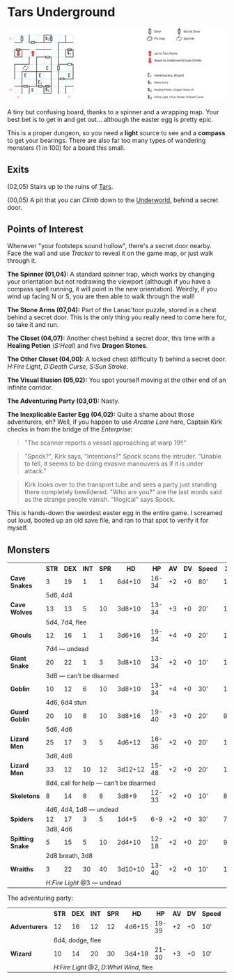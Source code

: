# Tars Underground

![map](tars-underground.svg)

A tiny but confusing board, thanks to a spinner and a wrapping map. Your best bet is to get in and get out... although the easter egg is pretty epic.

This is a proper dungeon, so you need a **light** source to see and a **compass** to get your bearings. There are also far too many types of wandering monsters (1 in 100) for a board this small.

## Exits

(02,05) Stairs up to the ruins of [Tars](tars-ruins.md).

(00,05) A pit that you can *Climb* down to the [Underworld](magan-underworld.md), behind a secret door.

## Points of Interest

Whenever "your footsteps sound hollow", there's a secret door nearby. Face the wall and use *Tracker* to reveal it on the game map, or just walk through it.

**The Spinner (01,04):** A standard spinner trap, which works by changing your orientation but not redrawing the viewport (although if you have a compass spell running, it will point in the new orientation). Weirdly, if you wind up facing N or S, you are then able to walk through the wall!

**The Stone Arms (07,04):** Part of the Lanac'toor puzzle, stored in a chest behind a secret door. This is the only thing you really need to come here for, so take it and run.

**The Closet (04,07):** Another chest behind a secret door, this time with a **Healing Potion** (*S:Heal*) and five **Dragon Stones**.

**The Other Closet (04,00):** A locked chest (difficulty 1) behind a secret door. *H:Fire Light*, *D:Death Curse*, *S:Sun Stroke*.

**The Visual Illusion (05,02):** You spot yourself moving at the other end of an infinite corridor.

**The Adventuring Party (03,01):** Nasty.

**The Inexplicable Easter Egg (04,02):** Quite a shame about those adventurers, eh? Well, if you happen to use *Arcane Lore* here, Captain Kirk checks in from the bridge of the *Enterprise*:

> "The scanner reports a vessel approaching at warp 19!!"

> "Spock?", Kirk says, "Intentions?" Spock scans the intruder. "Unable to tell, it seems to be doing evasive manouvers as if it is under attack."

> Kirk looks over to the transport tube and sees a party just standing there completely bewildered. "Who are you?" are the last words said as the strange people vanish. "Illogical" says Spock.

This is hands-down the weirdest easter egg in the entire game. I screamed out loud, booted up an old save file, and ran to that spot to verify it for myself.

## Monsters

<table>
  <tr>
    <th></th>
    <th>STR</th>
    <th>DEX</th>
    <th>INT</th>
    <th>SPR</th>
    <th>HD</th>
    <th>HP</th>
    <th>AV</th>
    <th>DV</th>
    <th>Speed</th>
    <th>XP</th>
  </tr>
  <tr>
    <td><b>Cave Snakes</b></td>
    <td>3</td>
    <td>19</td>
    <td>1</td>
    <td>1</td>
    <td>6d4+10</td>
    <td>16-34</td>
    <td>+2</td>
    <td>+0</td>
    <td>80'</td>
    <td>120</td>
  </tr><tr>
    <td></td>
    <td colspan="10">5d6, 4d4</td>
  </tr>
 <tr>
    <td><b>Cave Wolves</b></td>
    <td>13</td>
    <td>13</td>
    <td>5</td>
    <td>10</td>
    <td>3d8+10</td>
    <td>13-34</td>
    <td>+3</td>
    <td>+0</td>
    <td>20'</td>
    <td>120</td>
  </tr><tr>
    <td></td>
    <td colspan="10">5d4, 7d4, flee</td>
  </tr>
  <tr>
    <td><b>Ghouls</b></td>
    <td>12</td>
    <td>16</td>
    <td>1</td>
    <td>1</td>
    <td>3d6+16</td>
    <td>19-34</td>
    <td>+4</td>
    <td>+0</td>
    <td>20'</td>
    <td>150</td>
  </tr><tr>
    <td></td>
    <td colspan="10">7d4 — undead</td>
  </tr>
  <tr>
    <td><b>Giant Snake</b></td>
    <td>20</td>
    <td>22</td>
    <td>1</td>
    <td>3</td>
    <td>3d8+10</td>
    <td>13-34</td>
    <td>+2</td>
    <td>+0</td>
    <td>10'</td>
    <td>100</td>
  </tr><tr>
    <td></td>
    <td colspan="10">3d8 — can't be disarmed</td>
  </tr>
 <tr>
    <td><b>Goblin</b></td>
    <td>10</td>
    <td>12</td>
    <td>6</td>
    <td>10</td>
    <td>3d8+10</td>
    <td>13-34</td>
    <td>+4</td>
    <td>+0</td>
    <td>30'</td>
    <td>120</td>
  </tr><tr>
    <td></td>
    <td colspan="10">4d6, 6d4 stun</td>
  </tr>
  <tr>
    <td><b>Guard Goblin</b></td>
    <td>20</td>
    <td>10</td>
    <td>8</td>
    <td>10</td>
    <td>3d8+16</td>
    <td>19-40</td>
    <td>+3</td>
    <td>+0</td>
    <td>20'</td>
    <td>90</td>
  </tr><tr>
    <td></td>
    <td colspan="10">5d6, 4d6</td>
  </tr>
  <tr>
    <td><b>Lizard Men</b></td>
    <td>25</td>
    <td>17</td>
    <td>3</td>
    <td>5</td>
    <td>4d6+12</td>
    <td>16-36</td>
    <td>+2</td>
    <td>+0</td>
    <td>20'</td>
    <td>120</td>
  </tr><tr>
    <td></td>
    <td colspan="10">3d8, 4d6</td>
  </tr>
  <tr>
    <td><b>Lizard Men</b></td>
    <td>33</td>
    <td>12</td>
    <td>10</td>
    <td>12</td>
    <td>3d12+12</td>
    <td>15-48</td>
    <td>+2</td>
    <td>+0</td>
    <td>20'</td>
    <td>150</td>
  </tr><tr>
    <td></td>
    <td colspan="10">8d4, call for help — can't be disarmed</td>
  </tr>
  <tr>
    <td><b>Skeletons</b></td>
    <td>8</td>
    <td>14</td>
    <td>8</td>
    <td>8</td>
    <td>3d8+9</td>
    <td>12-33</td>
    <td>+2</td>
    <td>+0</td>
    <td>10'</td>
    <td>80</td>
  </tr><tr>
    <td></td>
    <td colspan="10">4d6, 4d4, 1d8 — undead</td>
  </tr>
  <tr>
    <td><b>Spiders</b></td>
    <td>12</td>
    <td>17</td>
    <td>3</td>
    <td>5</td>
    <td>1d4+5</td>
    <td>6-9</td>
    <td>+2</td>
    <td>+0</td>
    <td>30'</td>
    <td>70</td>
  </tr><tr>
    <td></td>
    <td colspan="10">3d8, 4d6</td>
  </tr>
  <tr>
    <td><b>Spitting Snake</b></td>
    <td>5</td>
    <td>15</td>
    <td>5</td>
    <td>10</td>
    <td>2d4+10</td>
    <td>12-18</td>
    <td>+2</td>
    <td>+0</td>
    <td>20'</td>
    <td>90</td>
  </tr><tr>
    <td></td>
    <td colspan="10">2d8 breath, 3d8</td>
  </tr>
  <tr>
    <td><b>Wraiths</b></td>
    <td>3</td>
    <td>22</td>
    <td>30</td>
    <td>40</td>
    <td>3d10+10</td>
    <td>13-40</td>
    <td>+2</td>
    <td>+0</td>
    <td>10'</td>
    <td>180</td>
  </tr><tr>
    <td></td>
    <td colspan="10"><i>H:Fire Light</i> @3 — undead</td>
  </tr>
</table>

The adventuring party:

<table>
  <tr>
    <th></th>
    <th>STR</th>
    <th>DEX</th>
    <th>INT</th>
    <th>SPR</th>
    <th>HD</th>
    <th>HP</th>
    <th>AV</th>
    <th>DV</th>
    <th>Speed</th>
    <th>XP</th>
  </tr>
  <tr>
    <td><b>Adventurers</b></td>
    <td>12</td>
    <td>16</td>
    <td>12</td>
    <td>12</td>
    <td>4d6+15</td>
    <td>19-39</td>
    <td>+2</td>
    <td>+0</td>
    <td>10'</td>
    <td>130</td>
  </tr><tr>
    <td></td>
    <td colspan="10">6d4, dodge, flee</td>
  </tr>
  <tr>
    <td><b>Wizard</b></td>
    <td>10</td>
    <td>14</td>
    <td>20</td>
    <td>30</td>
    <td>3d4+18</td>
    <td>21-30</td>
    <td>+3</td>
    <td>+0</td>
    <td>10'</td>
    <td>250</td>
  </tr><tr>
    <td></td>
    <td colspan="10"><i>H:Fire Light</i> @2, <i>D:Whirl Wind</i>, flee</td>
  </tr>
</table>
